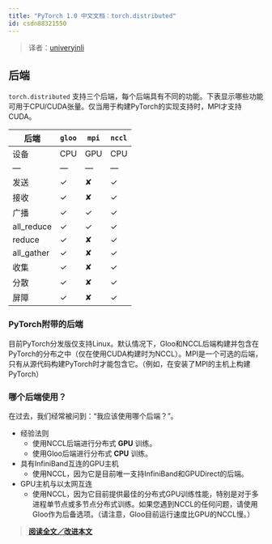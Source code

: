 ```yaml
---
title: "PyTorch 1.0 中文文档：torch.distributed"
id: csdn88321550
---
```


> 译者：[univeryinli](https://github.com/univeryinli)

## 后端

`torch.distributed` 支持三个后端，每个后端具有不同的功能。下表显示哪些功能可用于CPU/CUDA张量。仅当用于构建PyTorch的实现支持时，MPI才支持CUDA。

| 后端 | `gloo` | `mpi` | `nccl` |
| --- | --- | --- | --- |
| 设备 | CPU | GPU | CPU |
| — | — | — | — |
| 发送 | ✓ | ✘ | ✓ |
| 接收 | ✓ | ✘ | ✓ |
| 广播 | ✓ | ✓ | ✓ |
| all_reduce | ✓ | ✓ | ✓ |
| reduce | ✓ | ✘ | ✓ |
| all_gather | ✓ | ✘ | ✓ |
| 收集 | ✓ | ✘ | ✓ |
| 分散 | ✓ | ✘ | ✓ |
| 屏障 | ✓ | ✘ | ✓ |

### PyTorch附带的后端

目前PyTorch分发版仅支持Linux。默认情况下，Gloo和NCCL后端构建并包含在PyTorch的分布之中（仅在使用CUDA构建时为NCCL）。MPI是一个可选的后端，只有从源代码构建PyTorch时才能包含它。（例如，在安装了MPI的主机上构建PyTorch）

### 哪个后端使用？

在过去，我们经常被问到：“我应该使用哪个后端？”。

*   经验法则
    *   使用NCCL后端进行分布式 **GPU** 训练。
    *   使用Gloo后端进行分布式 **CPU** 训练。
*   具有InfiniBand互连的GPU主机
    *   使用NCCL，因为它是目前唯一支持InfiniBand和GPUDirect的后端。
*   GPU主机与以太网互连
    *   使用NCCL，因为它目前提供最佳的分布式GPU训练性能，特别是对于多进程单节点或多节点分布式训练。如果您遇到NCCL的任何问题，请使用Gloo作为后备选项。（请注意，Gloo目前运行速度比GPU的NCCL慢。）

> [**阅读全文／改进本文**](https://github.com/apachecn/pytorch-doc-zh/blob/master/docs/1.0/distributed.md)